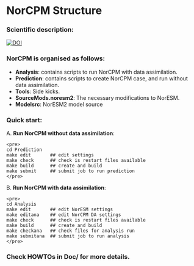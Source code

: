# NorCPM Structure

### Scientific description:
  [![DOI](https://zenodo.org/badge/DOI/10.5281/zenodo.1169902.svg)](https://doi.org/10.5281/zenodo.1169902)

### NorCPM is organised as follows:
  * __Analysis__: contains scripts to run NorCPM with data assimilation.
  * __Prediction__: contains scripts to create NorCPM case, and run without data assimilation.
  * __Tools__: Side kicks.
  * __SourceMods.noresm2__: The necessary modifications to NorESM.
  * __Modelsrc__: NorESM2 model source

### Quick start:
  A. __Run NorCPM without data assimilation__:

    <pre>
    cd Prediction
    make edit       ## edit settings
    make check      ## check is restart files available
    make build      ## create and build
    make submit     ## submit job to run prediction
    </pre>

  B. __Run NorCPM with data assimilation__:

    <pre>
    cd Analysis
    make edit       ## edit NorESM settings
    make editana    ## edit NorCPM DA settings
    make check      ## check is restart files available
    make build      ## create and build
    make checkana   ## check files for analysis run
    make submitana  ## submit job to run analysis
    </pre>

### Check HOWTOs in Doc/ for more details.
